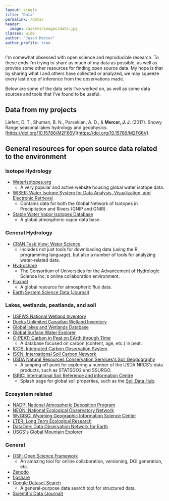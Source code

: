 ```yaml
---
layout: single
title: "Data"
permalink: /data/
header:
  image: /assets/images/data.jpg
classes: wide
author: "Jason Mercer"
author_profile: true
---
```


I'm somewhat obsessed with open science and reproducible research. To these ends I'm trying to share as much of my data as possible, as well as provide some other resources for finding open source data. My hope is that by sharing what I and others have collected or analyzed, we may squeeze every last drop of inference from the observations made.

Below are some of the data sets I've worked on, as well as some data sources and tools that I've found to be useful.

## Data from my projects

Liefert, D. T., Shuman, B. N., Parsekian, A. D., & __Mercer, J. J.__ (2017). Snowy Range seasonal lakes hydrology and geophysics. [https://doi.org/10.15786/M2F66V](https://doi.org/10.15786/M2F66V).

## General resources for open source data related to the environment

### Isotope Hydrology
* [WaterIsotopes.org](http://wateriso.utah.edu/waterisotopes/index.html)
  * A very popular and active website housing global water isotope data.
* [WISER: Water Isotope System for Data Analysis, Visualization, and Electronic Retrieval](http://www-naweb.iaea.org/napc/ih/IHS_resources_isohis.html)
  * Contains data for both the Global Network of Isotopes in Precipitation and Rivers (GNIP and GNIR).
* [Stable Water Vapor Isotopes Database](https://vapor-isotope.yale.edu/)
  * A global atmospheric vapor data base.

### General Hydrology

* [CRAN Task View: Water Science](https://github.com/ropensci/hydrology)
  * Includes not just tools for downloading data (using the R programming language), but also a number of tools for analyzing water-related data.
* [Hydroshare](https://www.hydroshare.org/)
  * The Consortium of Universities for the Advancement of Hydrologic Science Inc.'s online collaboration environment.
* [Fluxnet](https://daac.ornl.gov/)
  * A global resource for atmospheric flux data.
* [Earth System Science Data (Journal)](https://www.earth-system-science-data.net/index.html)

### Lakes, wetlands, peatlands, and soil

* [USFWS National Wetland Inventory](https://www.fws.gov/wetlands/data/data-download.html)
* [Ducks Unlimited Canadian Wetland Inventory](https://www.ducks.ca/initiatives/canadian-wetland-inventory/)
* [Global lakes and Wetlands Database](https://www.worldwildlife.org/pages/global-lakes-and-wetlands-database)
* [Global Surface Water Explorer](https://global-surface-water.appspot.com/)
* [C-PEAT: Carbon in Peat on EArth through Time](http://pastglobalchanges.org/ini/wg/peat-carbon/intro)
  * A database focused on carbon (content, age, etc.) in peat.
* [ICOS: Integrated Carbon Observation System](https://www.icos-cp.eu/)
* [ISCN: International Soil Carbon Network](http://iscn.fluxdata.org/)
* [USDA Natural Resources Conservation Services's Soil Geogography](https://www.nrcs.usda.gov/wps/portal/nrcs/main/soils/survey/geo/)
  * A jumping off point for exploring a number of the USDA NRCS's data products, such as STATSGO2 and SSURGO.
* [ISRIC: International Soil Reference and information Centre](https://www.isric.org/index.php/)
  * Splash page for global soil properties, such as the [Soil Data Hub](https://www.isric.org/explore/isric-soil-data-hub).

### Ecosystem related

* [NADP: National Atmospheric Deposition Program](https://nadp.slh.wisc.edu/)
* [NEON: National Ecological Observatory Network](http://data.neonscience.org/home)
* [WyGISC: Wyoming Geographic Information Science Center](http://www.uwyo.edu/wygisc/)
* [LTER: Long Term Ecological Research](https://lternet.edu/using-lter-data/)
* [DataOne: Data Observation Network for Earth](https://www.dataone.org/)
* [USGS's Global Mountain Explorer](https://rmgsc.cr.usgs.gov/gme/)

### General

* [OSF: Open Science Framework](https://osf.io/)
  * An amazing tool for online collaboration, versioning, DOI generation, etc.
* [Zenodo](https://zenodo.org/)
* [figshare](https://figshare.com/)
* [Google Dataset Search](https://toolbox.google.com/datasetsearch)
  * A general-purpose data search tool for structured data.
* [Scientific Data (Journal)](https://www.nature.com/sdata/)